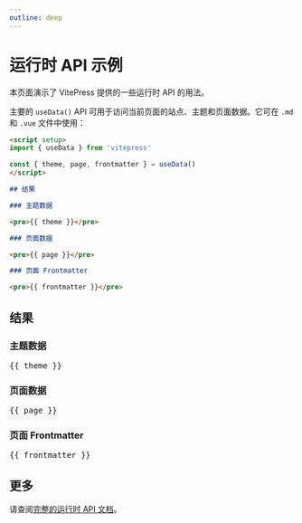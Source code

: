 ```yaml
---
outline: deep
---
```


# 运行时 API 示例

本页面演示了 VitePress 提供的一些运行时 API 的用法。

主要的 `useData()` API 可用于访问当前页面的站点、主题和页面数据。它可在 `.md` 和 `.vue` 文件中使用：

```md
<script setup>
import { useData } from 'vitepress'

const { theme, page, frontmatter } = useData()
</script>

## 结果

### 主题数据

<pre>{{ theme }}</pre>

### 页面数据

<pre>{{ page }}</pre>

### 页面 Frontmatter

<pre>{{ frontmatter }}</pre>
```

<script setup>
import { useData } from 'vitepress'

const { site, theme, page, frontmatter } = useData()
</script>

## 结果

### 主题数据

<pre>{{ theme }}</pre>

### 页面数据

<pre>{{ page }}</pre>

### 页面 Frontmatter

<pre>{{ frontmatter }}</pre>

## 更多

请查阅[完整的运行时 API 文档](https://vitepress.dev/reference/runtime-api#usedata)。

